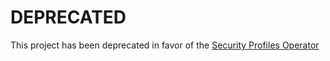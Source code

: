 DEPRECATED
==========

This project has been deprecated in favor of the [Security Profiles Operator](https://github.com/kubernetes-sigs/security-profiles-operator)
